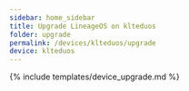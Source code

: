 ```yaml
---
sidebar: home_sidebar
title: Upgrade LineageOS on klteduos
folder: upgrade
permalink: /devices/klteduos/upgrade
device: klteduos
---
```

{% include templates/device_upgrade.md %}
